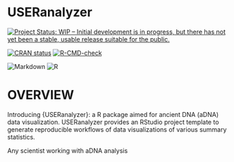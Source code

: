 # USERanalyzer

[![Project Status: WIP – Initial development is in progress, but there has not yet been a stable, usable release suitable for the public.](https://www.repostatus.org/badges/latest/wip.svg)](https://www.repostatus.org/#wip)

[![CRAN
status](https://www.r-pkg.org/badges/version/USERanalyzer)](https://CRAN.R-project.org/package=USERanalyzer)
[![R-CMD-check](https://github.com/pcichowicz/USERanalyzer/actions/workflows/R-CMD-check.yaml/badge.svg)](https://github.com/pcichowicz/USERanalyzer/actions/workflows/R-CMD-check.yaml)



![Markdown](https://img.shields.io/badge/markdown-%23000000.svg?style=for-the-badge&logo=markdown&logoColor=white) ![R](https://img.shields.io/badge/r-%23276DC3.svg?style=for-the-badge&logo=r&logoColor=white)


# OVERVIEW

Introducing {USERanalyzer}: a R package aimed for ancient DNA (aDNA) data visualization. USERanalyzer
provides an RStudio project template to generate reproducible workflows of data visualizations of various 
summary statistics.

Any scientist working with aDNA analysis 
